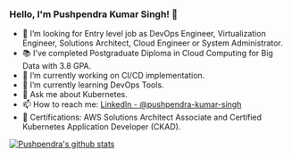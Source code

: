 ### Hello, I'm Pushpendra Kumar Singh! 👋


- 🤔 I’m looking for Entry level job as DevOps Engineer, Virtualization Engineer, Solutions Architect, Cloud Engineer or System Administrator.
- :books: I've completed Postgraduate Diploma in Cloud Computing for Big Data with 3.8 GPA.
- 🔭 I’m currently working on CI/CD implementation. 
- 🌱 I’m currently learning DevOps Tools. 
- 💬 Ask me about Kubernetes.
- 📫 How to reach me: [LinkedIn - @pushpendra-kumar-singh](https://www.linkedin.com/in/kumar-pushpendra/)
- :page_facing_up: Certifications: AWS Solutions Architect Associate and Certified Kubernetes Application Developer (CKAD).

[![Pushpendra's github stats](https://github-readme-stats.vercel.app/api?username=kr-pushpendra)](https://github.com/kr-pushpendra/github-readme-stats)

<!-- [![Top Langs](https://github-readme-stats.vercel.app/api/top-langs/?username=kr-pushpendra)](https://github.com/kr-pushpendra/github-readme-stats) -->
